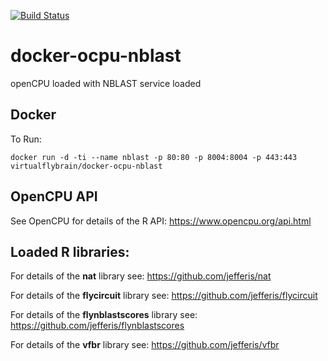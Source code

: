 [![Build Status](https://travis-ci.org/VirtualFlyBrain/docker-ocpu-nblast.svg?branch=master)](https://travis-ci.org/VirtualFlyBrain/docker-ocpu-nblast)


# docker-ocpu-nblast
openCPU loaded with NBLAST service loaded

## Docker

To Run:
```
docker run -d -ti --name nblast -p 80:80 -p 8004:8004 -p 443:443 virtualflybrain/docker-ocpu-nblast
```

## OpenCPU API

See OpenCPU for details of the R API: https://www.opencpu.org/api.html

## Loaded R libraries:

For details of the **nat** library see: https://github.com/jefferis/nat

For details of the **flycircuit** library see: https://github.com/jefferis/flycircuit

For details of the **flynblastscores** library see: https://github.com/jefferis/flynblastscores

For details of the **vfbr** library see: https://github.com/jefferis/vfbr
